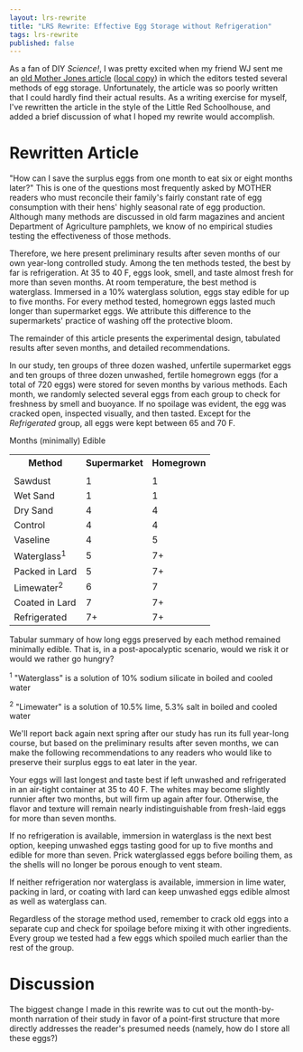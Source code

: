 ```yaml
---
layout: lrs-rewrite
title: "LRS Rewrite: Effective Egg Storage without Refrigeration"
tags: lrs-rewrite
published: false
---
```


As a fan of DIY _Science!_, I was pretty excited when my friend WJ sent
me an [old Mother Jones
article](http://www.motherearthnews.com/Sustainable-Farming/1977-11-01/Fresh-Eggs.aspx)
([local copy](/archive/lrs-rewrite/eggs.txt)) in which the editors
tested several methods of egg storage.  Unfortunately, the article was
so poorly written that I could hardly find their actual results.  As a
writing exercise for myself, I've rewritten the article in the style of
the Little Red Schoolhouse, and added a brief discussion of what I hoped
my rewrite would accomplish.

Rewritten Article
=================

"How can I save the surplus eggs from one month to eat six or eight
months later?"  This is one of the questions most frequently asked by
MOTHER readers who must reconcile their family's fairly constant rate of
egg consumption with their hens' highly seasonal rate of egg production.
Although many methods are discussed in old farm magazines and ancient
Department of Agriculture pamphlets, we know of no empirical studies
testing the effectiveness of those methods.  

Therefore, we here present preliminary results after seven months of our
own year-long controlled study.  Among the ten methods tested, the best
by far is refrigeration.  At 35 to 40 F, eggs look, smell, and taste
almost fresh for more than seven months.  At room temperature, the best
method is waterglass.  Immersed in a 10% waterglass solution, eggs stay
edible for up to five months.  For every method tested, homegrown eggs
lasted much longer than supermarket eggs.  We attribute this difference
to the supermarkets' practice of washing off the protective bloom.

The remainder of this article presents the experimental design,
tabulated results after seven months, and detailed recommendations.

In our study, ten groups of three dozen washed, unfertile supermarket
eggs and ten groups of three dozen unwashed, fertile homegrown eggs (for
a total of 720 eggs) were stored for seven months by various methods.
Each month, we randomly selected several eggs from each group to check
for freshness by smell and buoyance.  If no spoilage was evident, the
egg was cracked open, inspected visually, and then tasted.  Except for
the _Refrigerated_ group, all eggs were kept between 65 and 70 F.

<div class="table">
<p class="title">Months (minimally) Edible</p>
<table>
  <tr>
    <th>Method</th>
    <th>Supermarket</th>
    <th>Homegrown</th>
  </tr><tr>
    <td class="header" colspan="3"></td>
  </tr><tr>
    <td>Sawdust</td>
    <td>1</td>
    <td>1</td>
  </tr><tr>
    <td>Wet Sand</td>
    <td>1</td>
    <td>1</td>
  </tr><tr>
    <td>Dry Sand</td>
    <td>4</td>
    <td>4</td>
  </tr><tr class="highlight">
    <td>Control</td>
    <td>4</td>
    <td>4</td>
  </tr><tr>
    <td>Vaseline</td>
    <td>4</td>
    <td>5</td>
  </tr><tr>
    <td>Waterglass<sup>1</sup></td>
    <td>5</td>
    <td>7+</td>
  </tr><tr>
    <td>Packed in Lard</td>
    <td>5</td>
    <td>7+</td>
  </tr><tr>
    <td>Limewater<sup>2</sup></td>
    <td>6</td>
    <td>7</td>
  </tr><tr>
    <td>Coated in Lard</td>
    <td>7</td>
    <td>7+</td>
  </tr><tr>
    <td>Refrigerated</td>
    <td>7+</td>
    <td>7+</td>
  </tr>
</table>

<div class="caption">
<p> Tabular summary of how long eggs preserved by each method remained
minimally edible.  That is, in a post-apocalyptic scenario, would we
risk it or would we rather go hungry?</p>
<p><sup>1</sup> "Waterglass" is a solution of 10% sodium silicate in boiled
and cooled water</p>
<p><sup>2</sup> "Limewater" is a solution of 10.5% lime, 5.3% salt in boiled
and cooled water</p>
</div>
</div>

We'll report back again next spring after our study has run its full
year-long course, but based on the preliminary results after seven
months, we can make the following recommendations to any readers who
would like to preserve their surplus eggs to eat later in the year.

Your eggs will last longest and taste best if left unwashed and
refrigerated in an air-tight container at 35 to 40 F.  The whites may
become slightly runnier after two months, but will firm up again after
four.  Otherwise, the flavor and texture will remain nearly
indistinguishable from fresh-laid eggs for more than seven months.

If no refrigeration is available, immersion in waterglass is the next
best option, keeping unwashed eggs tasting good for up to five months
and edible for more than seven.  Prick waterglassed eggs before boiling
them, as the shells will no longer be porous enough to vent steam.

If neither refrigeration nor waterglass is available, immersion in lime
water, packing in lard, or coating with lard can keep unwashed eggs
edible almost as well as waterglass can.

Regardless of the storage method used, remember to crack old eggs into
a separate cup and check for spoilage before mixing it with other
ingredients.  Every group we tested had a few eggs which spoiled much
earlier than the rest of the group.  

Discussion
==========

The biggest change I made in this rewrite was to cut out the
month-by-month narration of their study in favor of a point-first
structure that more directly addresses the reader's presumed needs
(namely, how do I store all these eggs?)
